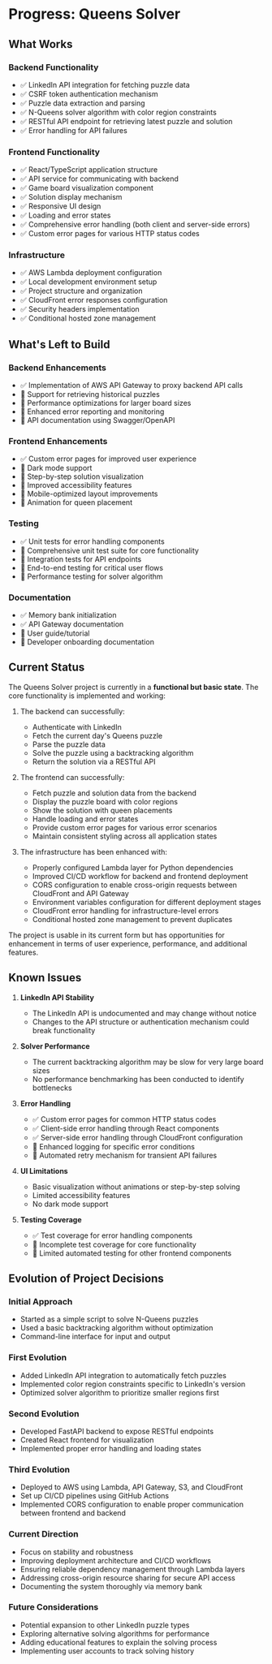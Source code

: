 # Progress: Queens Solver

## What Works

### Backend Functionality
- ✅ LinkedIn API integration for fetching puzzle data
- ✅ CSRF token authentication mechanism
- ✅ Puzzle data extraction and parsing
- ✅ N-Queens solver algorithm with color region constraints
- ✅ RESTful API endpoint for retrieving latest puzzle and solution
- ✅ Error handling for API failures

### Frontend Functionality
- ✅ React/TypeScript application structure
- ✅ API service for communicating with backend
- ✅ Game board visualization component
- ✅ Solution display mechanism
- ✅ Responsive UI design
- ✅ Loading and error states
- ✅ Comprehensive error handling (both client and server-side errors)
- ✅ Custom error pages for various HTTP status codes

### Infrastructure
- ✅ AWS Lambda deployment configuration
- ✅ Local development environment setup
- ✅ Project structure and organization
- ✅ CloudFront error responses configuration 
- ✅ Security headers implementation
- ✅ Conditional hosted zone management

## What's Left to Build

### Backend Enhancements
- ✅ Implementation of AWS API Gateway to proxy backend API calls
- 🔲 Support for retrieving historical puzzles
- 🔲 Performance optimizations for larger board sizes
- 🔲 Enhanced error reporting and monitoring
- 🔲 API documentation using Swagger/OpenAPI

### Frontend Enhancements
- ✅ Custom error pages for improved user experience
- 🔲 Dark mode support
- 🔲 Step-by-step solution visualization
- 🔲 Improved accessibility features
- 🔲 Mobile-optimized layout improvements
- 🔲 Animation for queen placement

### Testing
- ✅ Unit tests for error handling components
- 🔲 Comprehensive unit test suite for core functionality
- 🔲 Integration tests for API endpoints
- 🔲 End-to-end testing for critical user flows
- 🔲 Performance testing for solver algorithm

### Documentation
- ✅ Memory bank initialization
- ✅ API Gateway documentation
- 🔲 User guide/tutorial
- 🔲 Developer onboarding documentation

## Current Status

The Queens Solver project is currently in a **functional but basic state**. The core functionality is implemented and working:

1. The backend can successfully:
   - Authenticate with LinkedIn
   - Fetch the current day's Queens puzzle
   - Parse the puzzle data
   - Solve the puzzle using a backtracking algorithm
   - Return the solution via a RESTful API

2. The frontend can successfully:
   - Fetch puzzle and solution data from the backend
   - Display the puzzle board with color regions
   - Show the solution with queen placements
   - Handle loading and error states
   - Provide custom error pages for various error scenarios
   - Maintain consistent styling across all application states

3. The infrastructure has been enhanced with:
   - Properly configured Lambda layer for Python dependencies
   - Improved CI/CD workflow for backend and frontend deployment
   - CORS configuration to enable cross-origin requests between CloudFront and API Gateway
   - Environment variables configuration for different deployment stages
   - CloudFront error handling for infrastructure-level errors
   - Conditional hosted zone management to prevent duplicates

The project is usable in its current form but has opportunities for enhancement in terms of user experience, performance, and additional features.

## Known Issues

1. **LinkedIn API Stability**
   - The LinkedIn API is undocumented and may change without notice
   - Changes to the API structure or authentication mechanism could break functionality

2. **Solver Performance**
   - The current backtracking algorithm may be slow for very large board sizes
   - No performance benchmarking has been conducted to identify bottlenecks

3. **Error Handling**
   - ✅ Custom error pages for common HTTP status codes
   - ✅ Client-side error handling through React components
   - ✅ Server-side error handling through CloudFront configuration
   - 🔲 Enhanced logging for specific error conditions
   - 🔲 Automated retry mechanism for transient API failures

4. **UI Limitations**
   - Basic visualization without animations or step-by-step solving
   - Limited accessibility features
   - No dark mode support

5. **Testing Coverage**
   - ✅ Test coverage for error handling components
   - 🔲 Incomplete test coverage for core functionality
   - 🔲 Limited automated testing for other frontend components

## Evolution of Project Decisions

### Initial Approach
- Started as a simple script to solve N-Queens puzzles
- Used a basic backtracking algorithm without optimization
- Command-line interface for input and output

### First Evolution
- Added LinkedIn API integration to automatically fetch puzzles
- Implemented color region constraints specific to LinkedIn's version
- Optimized solver algorithm to prioritize smaller regions first

### Second Evolution
- Developed FastAPI backend to expose RESTful endpoints
- Created React frontend for visualization
- Implemented proper error handling and loading states

### Third Evolution
- Deployed to AWS using Lambda, API Gateway, S3, and CloudFront
- Set up CI/CD pipelines using GitHub Actions
- Implemented CORS configuration to enable proper communication between frontend and backend

### Current Direction
- Focus on stability and robustness
- Improving deployment architecture and CI/CD workflows
- Ensuring reliable dependency management through Lambda layers
- Addressing cross-origin resource sharing for secure API access
- Documenting the system thoroughly via memory bank

### Future Considerations
- Potential expansion to other LinkedIn puzzle types
- Exploring alternative solving algorithms for performance
- Adding educational features to explain the solving process
- Implementing user accounts to track solving history
